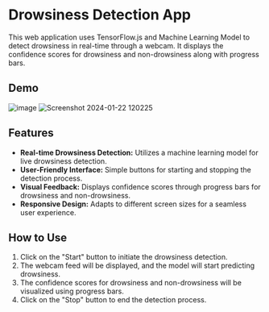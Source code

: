 # Drowsiness Detection App

This web application uses TensorFlow.js and Machine Learning Model to detect drowsiness in real-time through a webcam. It displays the confidence scores for drowsiness and non-drowsiness along with progress bars.

## Demo
![image](https://github.com/Kaviyarasu-S007/Driver-Drowsiness-Detection/assets/151661034/ab827dd2-07f7-40ca-88ab-95e714c947d7)
![Screenshot 2024-01-22 120225](https://github.com/Kaviyarasu-S007/Driver-Drowsiness-Detection/assets/151661034/c19898ed-082d-410e-8ef1-2bd68bc8d5ab)


## Features

- **Real-time Drowsiness Detection:** Utilizes a machine learning model for live drowsiness detection.
- **User-Friendly Interface:** Simple buttons for starting and stopping the detection process.
- **Visual Feedback:** Displays confidence scores through progress bars for drowsiness and non-drowsiness.
- **Responsive Design:** Adapts to different screen sizes for a seamless user experience.

## How to Use

1. Click on the "Start" button to initiate the drowsiness detection.
2. The webcam feed will be displayed, and the model will start predicting drowsiness.
3. The confidence scores for drowsiness and non-drowsiness will be visualized using progress bars.
4. Click on the "Stop" button to end the detection process.

